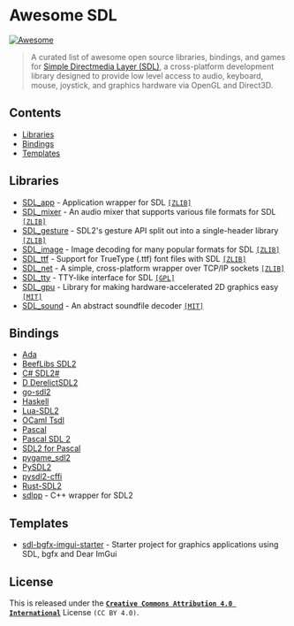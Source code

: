 # Awesome SDL

[![Awesome](https://awesome.re/badge.svg)](https://awesome.re)

> A curated list of awesome open source libraries, bindings, and games for [Simple Directmedia Layer (SDL)](https://libsdl.org), a cross-platform development library designed to provide low level access to audio, keyboard, mouse, joystick, and graphics hardware via OpenGL and Direct3D.

## Contents

- [Libraries](#libraries)
- [Bindings](#bindings)
- [Templates](#templates)

## Libraries

- [SDL_app](https://github.com/robloach/sdl_app) - Application wrapper for SDL [```[ZLIB]```][ZLIB]
- [SDL_mixer](https://github.com/libsdl-org/SDL_mixer) - An audio mixer that supports various file formats for SDL [```[ZLIB]```][ZLIB]
- [SDL_gesture](https://github.com/libsdl-org/SDL_gesture) - SDL2's gesture API split out into a single-header library [```[ZLIB]```][ZLIB]
- [SDL_image](https://github.com/libsdl-org/SDL_image) - Image decoding for many popular formats for SDL [```[ZLIB]```][ZLIB]
- [SDL_ttf](https://github.com/libsdl-org/SDL_ttf) - Support for TrueType (.ttf) font files with SDL [```[ZLIB]```][ZLIB]
- [SDL_net](https://github.com/libsdl-org/SDL_net) - A simple, cross-platform wrapper over TCP/IP sockets [```[ZLIB]```][ZLIB]
- [SDL_tty](https://github.com/Grumbel/SDL_tty) - TTY-like interface for SDL [```[GPL]```][GPL]
- [SDL_gpu](https://github.com/grimfang4/sdl-gpu) - Library for making hardware-accelerated 2D graphics easy [```[MIT]```][MIT]
- [SDL_sound](https://github.com/icculus/SDL_sound) - An abstract soundfile decoder [```[MIT]```][MIT]

## Bindings

- [Ada](https://github.com/Lucretia/sdlada)
- [BeefLibs SDL2](https://github.com/beefytech/Beef/tree/master/BeefLibs/SDL2)
- [C# SDL2#](https://github.com/flibitijibibo/SDL2-CS)
- [D DerelictSDL2](https://derelictorg.github.io/packages/sdl2/)
- [go-sdl2](https://github.com/veandco/go-sdl2)
- [Haskell](https://hackage.haskell.org/package/sdl2)
- [Lua-SDL2](https://github.com/Tangent128/luasdl2)
- [OCaml Tsdl](https://erratique.ch/software/tsdl)
- [Pascal](https://github.com/sysrpl/Bare.Game/blob/master/source/bare.interop.sdl2.pas)
- [Pascal SDL 2](https://github.com/ev1313/Pascal-SDL-2-Headers)
- [SDL2 for Pascal](https://github.com/PascalGameDevelopment/SDL2-for-Pascal)
- [pygame_sdl2](https://github.com/renpy/pygame_sdl2)
- [PySDL2](https://pypi.org/project/PySDL2/)
- [pysdl2-cffi](https://pythonhosted.org/pysdl2-cffi/)
- [Rust-SDL2](https://github.com/Rust-SDL2/rust-sdl2)
- [sdlpp](https://github.com/mika314/sdlpp) - C++ wrapper for SDL2

## Templates

- [sdl-bgfx-imgui-starter](https://github.com/pr0g/sdl-bgfx-imgui-starter) - Starter project for graphics applications using SDL, bgfx and Dear ImGui

## License

This is released under the [**```Creative Commons Attribution 4.0 International```**](http://creativecommons.org/licenses/by/4.0/) License ```(CC BY 4.0)```.

[ISC]: https://opensource.org/licenses/ISC
[GPL]: https://www.gnu.org/licenses/gpl-3.0.html
[GPL2]: https://www.gnu.org/licenses/old-licenses/gpl-2.0.html
[LGPL]: https://www.gnu.org/licenses/lgpl-3.0.en.html
[MIT]: https://opensource.org/licenses/MIT
[BOOST]: http://www.boost.org/LICENSE_1_0.txt
[BSD-2-Clause]: https://opensource.org/licenses/BSD-2-Clause
[BSD-3-Clause]: https://opensource.org/licenses/BSD-3-Clause
[APACHE2]: http://www.apache.org/licenses/LICENSE-2.0
[CC0-1.0]: https://creativecommons.org/publicdomain/zero/1.0/
[MPL]: https://www.mozilla.org/en-US/MPL/2.0/
[UNLICENSE]: https://unlicense.org/
[ZLIB]: https://opensource.org/licenses/Zlib
